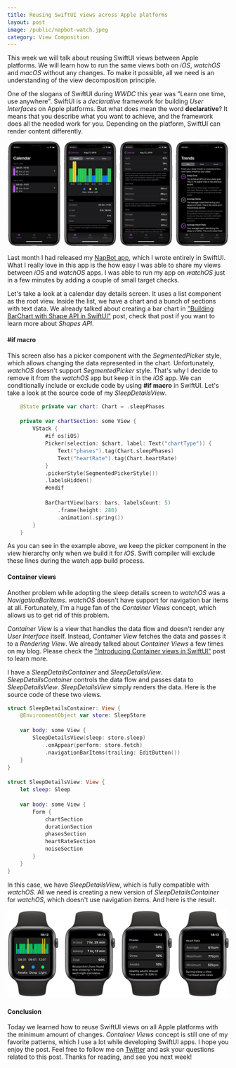 ```yaml
---
title: Reusing SwiftUI views across Apple platforms
layout: post
image: /public/napbot-watch.jpeg
category: View Composition
---
```


This week we will talk about reusing SwiftUI views between Apple platforms. We will learn how to run the same views both on *iOS*, *watchOS* and *macOS* without any changes. To make it possible, all we need is an understanding of the view decomposition principle.

One of the slogans of SwiftUI during *WWDC* this year was "Learn one time, use anywhere". SwiftUI is a *declarative* framework for building *User Interfaces* on Apple platforms. But what does mean the word **declarative**? It means that you describe what you want to achieve, and the framework does all the needed work for you. Depending on the platform, SwiftUI can render content differently.

![napbot-screenshot](/public/napbot.jpeg)

Last month I had released my [NapBot app](https://napbot.swiftwithmajid.com), which I wrote entirely in SwiftUI. What I really love in this app is the how easy I was able to share my views between *iOS* and *watchOS* apps. I was able to run my app on *watchOS* just in a few minutes by adding a couple of small target checks. 

Let's take a look at a calendar day details screen. It uses a list component as the root view. Inside the list, we have a chart and a bunch of sections with text data. We already talked about creating a bar chart in ["Building BarChart with Shape API in SwiftUI"](/2019/08/14/building-barchart-with-shape-api-in-swiftui/) post, check that post if you want to learn more about *Shapes API*.

#### #if macro
This screen also has a picker component with the *SegmentedPicker* style, which allows changing the data represented in the chart. Unfortunately, *watchOS* doesn't support *SegmentedPicker* style. That's why I decide to remove it from the *watchOS* app but keep it in the *iOS* app. We can conditionally include or exclude code by using **#if macro** in SwiftUI. Let's take a look at the source code of my *SleepDetailsView*.

```swift
    @State private var chart: Chart = .sleepPhases

    private var chartSection: some View {
        VStack {
            #if os(iOS)
            Picker(selection: $chart, label: Text("chartType")) {
                Text("phases").tag(Chart.sleepPhases)
                Text("heartRate").tag(Chart.heartRate)
            }
            .pickerStyle(SegmentedPickerStyle())
            .labelsHidden()
            #endif

            BarChartView(bars: bars, labelsCount: 5)
                .frame(height: 280)
                .animation(.spring())
        }
    }
```

As you can see in the example above, we keep the picker component in the view hierarchy only when we build it for *iOS*. Swift compiler will exclude these lines during the watch app build process.

#### Container views
Another problem while adopting the sleep details screen to *watchOS* was a *NavigationBarItems*. *watchOS* doesn't have support for navigation bar items at all. Fortunately, I'm a huge fan of the *Container Views* concept, which allows us to get rid of this problem.

*Container View* is a view that handles the data flow and doesn't render any *User Interface* itself. Instead, *Container View* fetches the data and passes it to a *Rendering View*. We already talked about *Container Views* a few times on my blog. Please check the ["Introducing Container views in SwiftUI"](/2019/07/31/introducing-container-views-in-swiftui/) post to learn more.

I have a *SleepDetailsContainer* and *SleepDetailsView*. *SleepDetailsContainer* controls the data flow and passes data to *SleepDetailsView*. *SleepDetailsView* simply renders the data. Here is the source code of these two views.

```swift
struct SleepDetailsContainer: View {
    @EnvironmentObject var store: SleepStore

    var body: some View {
        SleepDetailsView(sleep: store.sleep)
            .onAppear(perform: store.fetch)
            .navigationBarItems(trailing: EditButton())
    }
}

struct SleepDetailsView: View {
    let sleep: Sleep

    var body: some View {
        Form {
            chartSection
            durationSection
            phasesSection
            heartRateSection
            noiseSection
        }
    }
}
```

In this case, we have *SleepDetailsView*, which is fully compatible with *watchOS*. All we need is creating a new version of *SleepDetailsContainer* for *watchOS*, which doesn't use navigation items. And here is the result.

![napbot-watch-screenshot](/public/napbot-watch.jpeg)

#### Conclusion
Today we learned how to reuse SwiftUI views on all Apple platforms with the minimum amount of changes. *Container Views* concept is still one of my favorite patterns, which I use a lot while developing SwiftUI apps. I hope you enjoy the post. Feel free to follow me on [Twitter](https://twitter.com/mecid) and ask your questions related to this post. Thanks for reading, and see you next week! 